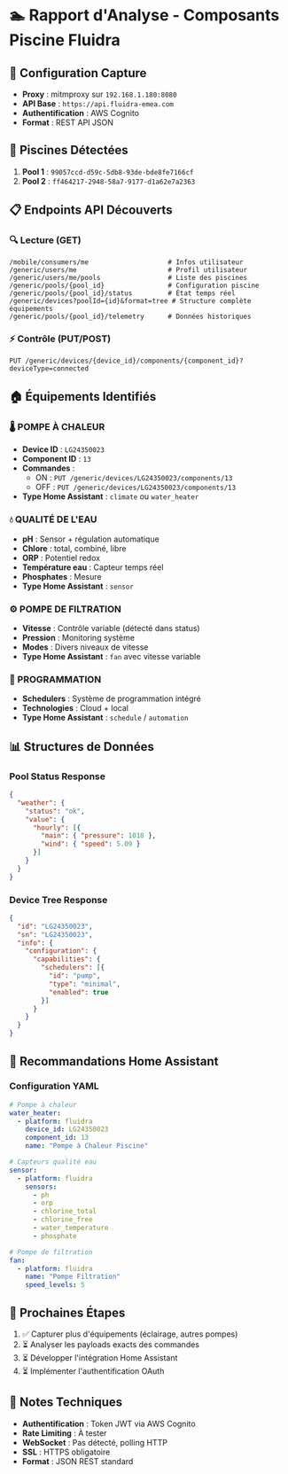 # 🏊 Rapport d'Analyse - Composants Piscine Fluidra

## 📡 Configuration Capture
- **Proxy** : mitmproxy sur `192.168.1.180:8080`
- **API Base** : `https://api.fluidra-emea.com`
- **Authentification** : AWS Cognito
- **Format** : REST API JSON

## 🎯 Piscines Détectées
1. **Pool 1** : `99057ccd-d59c-5db8-93de-bde8fe7166cf`
2. **Pool 2** : `ff464217-2948-58a7-9177-d1a62e7a2363`

## 📋 Endpoints API Découverts

### 🔍 Lecture (GET)
```
/mobile/consumers/me                    # Infos utilisateur
/generic/users/me                       # Profil utilisateur
/generic/users/me/pools                 # Liste des piscines
/generic/pools/{pool_id}                # Configuration piscine
/generic/pools/{pool_id}/status         # État temps réel
/generic/devices?poolId={id}&format=tree # Structure complète équipements
/generic/pools/{pool_id}/telemetry      # Données historiques
```

### ⚡ Contrôle (PUT/POST)
```
PUT /generic/devices/{device_id}/components/{component_id}?deviceType=connected
```

## 🏠 Équipements Identifiés

### 🌡️ POMPE À CHALEUR
- **Device ID** : `LG24350023`
- **Component ID** : `13`
- **Commandes** :
  - ON : `PUT /generic/devices/LG24350023/components/13`
  - OFF : `PUT /generic/devices/LG24350023/components/13`
- **Type Home Assistant** : `climate` ou `water_heater`

### 💧 QUALITÉ DE L'EAU
- **pH** : Sensor + régulation automatique
- **Chlore** : total, combiné, libre
- **ORP** : Potentiel redox
- **Température eau** : Capteur temps réel
- **Phosphates** : Mesure
- **Type Home Assistant** : `sensor`

### ⚙️ POMPE DE FILTRATION
- **Vitesse** : Contrôle variable (détecté dans status)
- **Pression** : Monitoring système
- **Modes** : Divers niveaux de vitesse
- **Type Home Assistant** : `fan` avec vitesse variable

### 🔧 PROGRAMMATION
- **Schedulers** : Système de programmation intégré
- **Technologies** : Cloud + local
- **Type Home Assistant** : `schedule` / `automation`

## 📊 Structures de Données

### Pool Status Response
```json
{
  "weather": {
    "status": "ok",
    "value": {
      "hourly": [{
        "main": { "pressure": 1018 },
        "wind": { "speed": 5.09 }
      }]
    }
  }
}
```

### Device Tree Response
```json
{
  "id": "LG24350023",
  "sn": "LG24350023",
  "info": {
    "configuration": {
      "capabilities": {
        "schedulers": [{
          "id": "pump",
          "type": "minimal",
          "enabled": true
        }]
      }
    }
  }
}
```

## 🔌 Recommandations Home Assistant

### Configuration YAML
```yaml
# Pompe à chaleur
water_heater:
  - platform: fluidra
    device_id: LG24350023
    component_id: 13
    name: "Pompe à Chaleur Piscine"

# Capteurs qualité eau
sensor:
  - platform: fluidra
    sensors:
      - ph
      - orp
      - chlorine_total
      - chlorine_free
      - water_temperature
      - phosphate

# Pompe de filtration
fan:
  - platform: fluidra
    name: "Pompe Filtration"
    speed_levels: 5
```

## 🚀 Prochaines Étapes
1. ✅ Capturer plus d'équipements (éclairage, autres pompes)
2. ⏳ Analyser les payloads exacts des commandes
3. ⏳ Développer l'intégration Home Assistant
4. ⏳ Implémenter l'authentification OAuth

## 📝 Notes Techniques
- **Authentification** : Token JWT via AWS Cognito
- **Rate Limiting** : À tester
- **WebSocket** : Pas détecté, polling HTTP
- **SSL** : HTTPS obligatoire
- **Format** : JSON REST standard